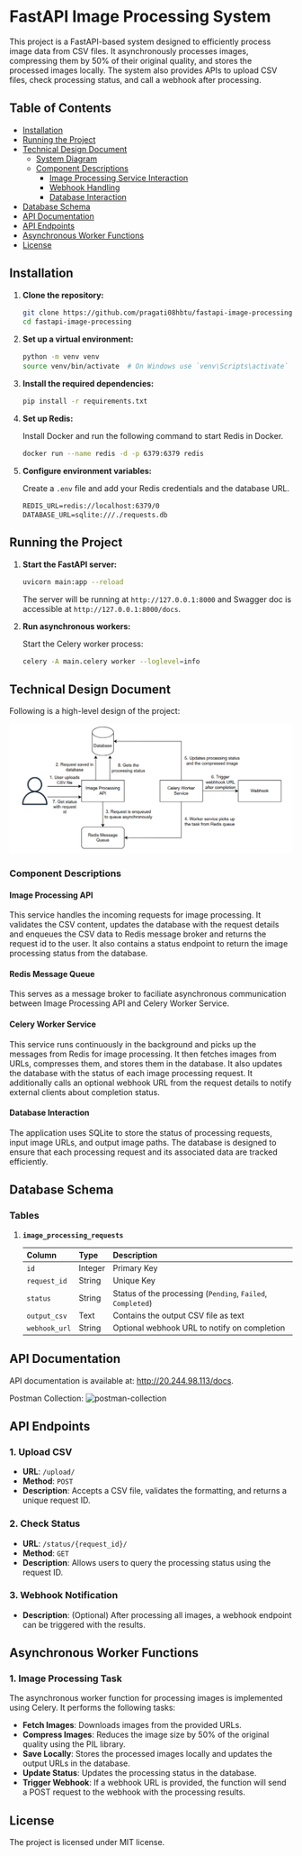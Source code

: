 # FastAPI Image Processing System

This project is a FastAPI-based system designed to efficiently process image data from CSV files. It asynchronously processes images, compressing them by 50% of their original quality, and stores the processed images locally. The system also provides APIs to upload CSV files, check processing status, and call a webhook after processing.

## Table of Contents

-   [Installation](#installation)
-   [Running the Project](#running-the-project)
-   [Technical Design Document](#technical-design-document)
    -   [System Diagram](#system-diagram)
    -   [Component Descriptions](#component-descriptions)
        -   [Image Processing Service Interaction](#image-processing-service-interaction)
        -   [Webhook Handling](#webhook-handling)
        -   [Database Interaction](#database-interaction)
-   [Database Schema](#database-schema)
-   [API Documentation](#api-documentation)
-   [API Endpoints](#api-endpoints)
-   [Asynchronous Worker Functions](#asynchronous-worker-functions)
-   [License](#license)

## Installation

1. **Clone the repository:**

    ```bash
    git clone https://github.com/pragati08hbtu/fastapi-image-processing.git
    cd fastapi-image-processing
    ```

2. **Set up a virtual environment:**

    ```bash
    python -m venv venv
    source venv/bin/activate  # On Windows use `venv\Scripts\activate`
    ```

3. **Install the required dependencies:**

    ```bash
    pip install -r requirements.txt
    ```

4. **Set up Redis:**

    Install Docker and run the following command to start Redis in Docker.

    ```bash
    docker run --name redis -d -p 6379:6379 redis
    ```

5. **Configure environment variables:**

    Create a `.env` file and add your Redis credentials and the database URL.

    ```plaintext
    REDIS_URL=redis://localhost:6379/0
    DATABASE_URL=sqlite:///./requests.db
    ```

## Running the Project

1. **Start the FastAPI server:**

    ```bash
    uvicorn main:app --reload
    ```

    The server will be running at `http://127.0.0.1:8000` and Swagger doc is accessible at `http://127.0.0.1:8000/docs`.

2. **Run asynchronous workers:**

    Start the Celery worker process:

    ```bash
    celery -A main.celery worker --loglevel=info
    ```

## Technical Design Document

Following is a high-level design of the project:

![high-level-design](https://github.com/pragati08hbtu/fast-api-image-processing/blob/main/high-level-design.png?raw=true)

### Component Descriptions

#### Image Processing API

This service handles the incoming requests for image processing. It validates the CSV content, updates the database with the request details and enqueues the CSV data to Redis message broker and returns the request id to the user. It also contains a status endpoint to return the image processing status from the database.

#### Redis Message Queue

This serves as a message broker to faciliate asynchronous communication between Image Processing API and Celery Worker Service.

#### Celery Worker Service

This service runs continuously in the background and picks up the messages from Redis for image processing. It then fetches images from URLs, compresses them, and stores them in the database. It also updates the database with the status of each image processing request. It additionally calls an optional webhook URL from the request details to notify external clients about completion status.

#### Database Interaction

The application uses SQLite to store the status of processing requests, input image URLs, and output image paths. The database is designed to ensure that each processing request and its associated data are tracked efficiently.

## Database Schema

### **Tables**

1. **`image_processing_requests`**

    | Column        | Type    | Description                                                 |
    | ------------- | ------- | ----------------------------------------------------------- |
    | `id`          | Integer | Primary Key                                                 |
    | `request_id`  | String  | Unique Key                                                  |
    | `status`      | String  | Status of the processing (`Pending`, `Failed`, `Completed`) |
    | `output_csv`  | Text    | Contains the output CSV file as text                        |
    | `webhook_url` | String  | Optional webhook URL to notify on completion                |

## API Documentation

API documentation is available at: http://20.244.98.113/docs.

Postman Collection: ![postman-collection](https://github.com/pragati08hbtu/fast-api-image-processing/blob/main/fast_api_image_processing.postman_collection)

## API Endpoints

### **1. Upload CSV**

-   **URL**: `/upload/`
-   **Method**: `POST`
-   **Description**: Accepts a CSV file, validates the formatting, and returns a unique request ID.

### **2. Check Status**

-   **URL**: `/status/{request_id}/`
-   **Method**: `GET`
-   **Description**: Allows users to query the processing status using the request ID.

### **3. Webhook Notification**

-   **Description**: (Optional) After processing all images, a webhook endpoint can be triggered with the results.

## Asynchronous Worker Functions

### **1. Image Processing Task**

The asynchronous worker function for processing images is implemented using Celery. It performs the following tasks:

-   **Fetch Images**: Downloads images from the provided URLs.
-   **Compress Images**: Reduces the image size by 50% of the original quality using the PIL library.
-   **Save Locally**: Stores the processed images locally and updates the output URLs in the database.
-   **Update Status**: Updates the processing status in the database.
-   **Trigger Webhook**: If a webhook URL is provided, the function will send a POST request to the webhook with the processing results.

## License

The project is licensed under MIT license.
